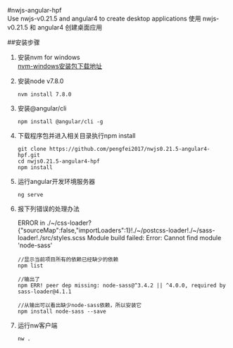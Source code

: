#nwjs-angular-hpf   
Use nwjs-v0.21.5 and angular4 to create desktop applications 使用 nwjs-v0.21.5 和 angular4 创建桌面应用

##安装步骤  

1. 安装nvm for windows  
    [nvm-windows安装包下载地址](https://github.com/coreybutler/nvm-windows/releases)

1. 安装node v7.8.0    
    ~~~
    nvm install 7.8.0
    ~~~
    
1. 安装@angular/cli
    ~~~
    npm install @angular/cli -g
    ~~~

1. 下载程序包并进入相关目录执行npm install
    ~~~
    git clone https://github.com/pengfei2017/nwjs0.21.5-angular4-hpf.git
    cd nwjs0.21.5-angular4-hpf
    npm install
    ~~~

1. 运行angular开发环境服务器
    ~~~
    ng serve
    ~~~

1. 报下列错误的处理办法

    ERROR in ./~/css-loader?{"sourceMap":false,"importLoaders":1}!./~/postcss-loader!./~/sass-loader!./src/styles.scss
    Module build failed: Error: Cannot find module 'node-sass'

    ~~~
    //显示当前项目所有的依赖已经缺少的依赖
    npm list
    
    //输出了
    npm ERR! peer dep missing: node-sass@^3.4.2 || ^4.0.0, required by sass-loader@4.1.1
    
    //从输出可以看出缺少node-sass依赖，所以安装它
    npm install node-sass --save
    ~~~

1. 运行nw客户端
    ~~~
    nw .
    ~~~
